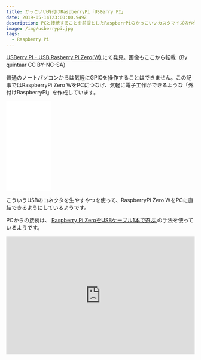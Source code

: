 ```yaml
---
title: かっこいい外付けRaspberryPi「USBerry PI」
date: 2019-05-14T23:00:00.949Z
description: PCと接続することを前提としたRaspberrPiのかっこいいカスタマイズの作例を紹介します。
image: /img/usberrypi.jpg
tags:
  - Raspberry Pi
---
```

[USBerry PI - USB Rasberry Pi Zero(W)
](https://www.instructables.com/id/USBerry-PI-USB-Rasberry-Pi-ZeroW/)にて発見。画像もここから転載（By quintaar CC BY-NC-SA）

普通のノートパソコンからは気軽にGPIOを操作することはできません。この記事ではRaspberryPi Zero WをPCにつなげ、気軽に電子工作ができるような「外付けRaspberryPi」を作成しています。

<iframe style="width:120px;height:240px;" marginwidth="0" marginheight="0" scrolling="no" frameborder="0" src="//rcm-fe.amazon-adsystem.com/e/cm?lt1=_blank&bc1=000000&IS2=1&bg1=FFFFFF&fc1=000000&lc1=0000FF&t=inajob-22&language=ja_JP&o=9&p=8&l=as4&m=amazon&f=ifr&ref=as_ss_li_til&asins=B07MBZJTPV&linkId=fea7ccd7ac3f788d962190f7d9f18230"></iframe>

こういうUSBのコネクタを生やすやつを使って、RaspberryPi Zero WをPCに直結できるようにしているようです。

PCからの接続は、 [Raspberry Pi ZeroをUSBケーブル1本で遊ぶ
](https://www.raspi.jp/2016/07/pizero-usb-otg/)の手法を使っているようです。


<iframe width="100%" height="315" src="https://www.youtube.com/embed/LWdK4AG4Qgw" frameborder="0" allow="accelerometer; autoplay; encrypted-media; gyroscope; picture-in-picture" allowfullscreen></iframe>
